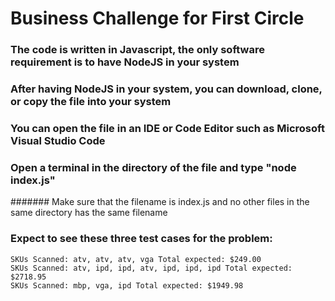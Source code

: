 # Business Challenge for First Circle 

### The code is written in Javascript, the only software requirement is to have NodeJS in your system

### After having NodeJS in your system, you can download, clone, or copy the file into your system

### You can open the file in an IDE or Code Editor such as Microsoft Visual Studio Code

### Open a terminal in the directory of the file and type "node index.js" 
####### Make sure that the filename is index.js and no other files in the same directory has the same filename

### Expect to see these three test cases for the problem:
    SKUs Scanned: atv, atv, atv, vga Total expected: $249.00
    SKUs Scanned: atv, ipd, ipd, atv, ipd, ipd, ipd Total expected: $2718.95
    SKUs Scanned: mbp, vga, ipd Total expected: $1949.98
